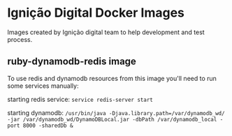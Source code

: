 # Ignição Digital Docker Images

Images created by Ignição digital team to help development and test process.

## ruby-dynamodb-redis image

To use redis and dynamodb resources from this image you'll need to run some services manually:

starting redis service:
`service redis-server start`

starting dynamodb:
`/usr/bin/java -Djava.library.path=/var/dynamodb_wd/ -jar /var/dynamodb_wd/DynamoDBLocal.jar -dbPath /var/dynamodb_local -port 8000 -sharedDb &`
